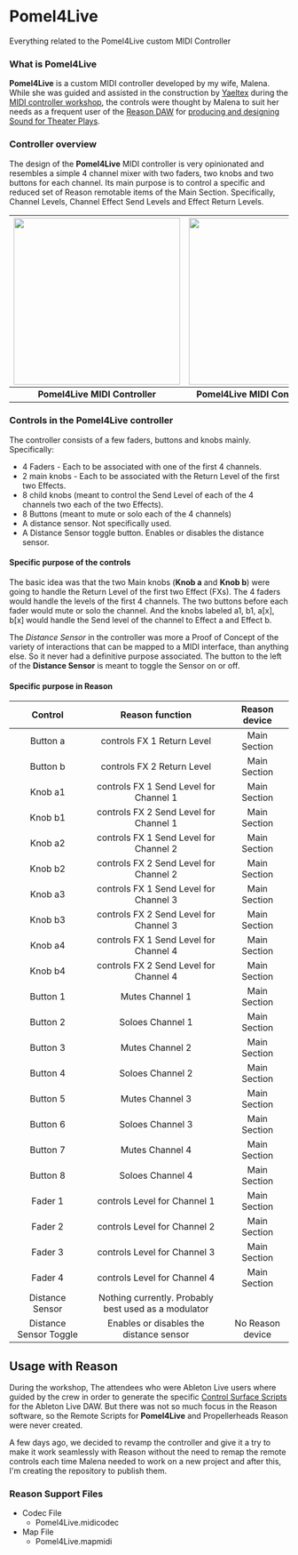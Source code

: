 # Pomel4Live

Everything related to the Pomel4Live custom MIDI Controller

### What is Pomel4Live

**Pomel4Live** is a custom MIDI controller developed by my wife, Malena. While she was guided and assisted in the construction by [Yaeltex](https://github.com/Yaeltex) during the [MIDI controller workshop](https://yaeltex.com/tcmidi1-inscripcion/), the controls were thought by Malena to suit her needs as a frequent user of the [Reason DAW](https://www.propellerheads.se/en/reason) for [producing and designing Sound for Theater Plays](http://www.alternativateatral.com/persona5802-malena-graciosi).


### Controller  overview

The design of the **Pomel4Live** MIDI controller is very opinionated and resembles a simple 4 channel mixer with two faders, two knobs and two buttons for each channel. Its main purpose is to control a specific and reduced set of Reason remotable items of the Main Section. Specifically, Channel Levels, Channel Effect Send Levels and Effect Return Levels.

| <img src="https://user-images.githubusercontent.com/746152/28279616-6a8c1c92-6af7-11e7-954d-d65c3003bdbf.jpg" width=300 /> | <img src="https://user-images.githubusercontent.com/746152/28279909-5fc2b766-6af8-11e7-9ab7-bbc90250f088.jpg" width=300 /> |
|:---:|:---:|
| **Pomel4Live MIDI Controller**| **Pomel4Live MIDI Controller - Front** |

### Controls in the Pomel4Live controller

The controller consists of a few faders, buttons and knobs mainly. Specifically:

* 4 Faders - Each to be associated with one of the first 4 channels.
* 2 main knobs - Each to be associated with the Return Level of the first two Effects.
* 8 child knobs (meant to control the Send Level of each of the 4 channels two each of the two Effects).
* 8 Buttons (meant to mute or solo each of the 4 channels)
* A distance sensor. Not specifically used.
* A Distance Sensor toggle button. Enables or disables the distance sensor.

#### Specific purpose of the controls

The basic idea was that the two Main knobs (**Knob a** and **Knob b**) were going to handle the Return Level of the first two Effect (FXs). The 4 faders would handle the levels of the first 4 channels. The two buttons before each fader would mute or solo the channel. And the knobs labeled a1, b1, a[x], b[x] would handle the Send level of the channel to Effect a and Effect b.

The *Distance Sensor* in the controller was more a Proof of Concept of the variety of interactions that can be mapped to a MIDI interface, than anything else. So it never had a definitive purpose associated. The button to the left of the **Distance Sensor** is meant to toggle the Sensor on or off.


#### Specific purpose in Reason

| Control | Reason function | Reason device |
|:---:|:---:|:---:|
| Button a | controls FX 1 Return Level | Main Section |
| Button b | controls FX 2 Return Level | Main Section |
| Knob a1 | controls FX 1 Send Level for Channel 1 | Main Section |
| Knob b1 | controls FX 2 Send Level for Channel 1 | Main Section |
| Knob a2 | controls FX 1 Send Level for Channel 2 | Main Section |
| Knob b2 | controls FX 2 Send Level for Channel 2 | Main Section |
| Knob a3 | controls FX 1 Send Level for Channel 3 | Main Section |
| Knob b3 | controls FX 2 Send Level for Channel 3 | Main Section |
| Knob a4 | controls FX 1 Send Level for Channel 4 | Main Section |
| Knob b4 | controls FX 2 Send Level for Channel 4 | Main Section |
| Button 1 | Mutes Channel 1 | Main Section |
| Button 2 | Soloes Channel 1 | Main Section |
| Button 3 | Mutes Channel 2 | Main Section |
| Button 4 | Soloes Channel 2 | Main Section |
| Button 5 | Mutes Channel 3 | Main Section |
| Button 6 | Soloes Channel 3 | Main Section |
| Button 7 | Mutes Channel 4 | Main Section |
| Button 8 | Soloes Channel 4 | Main Section |
| Fader 1 | controls Level for Channel 1 | Main Section |
| Fader 2 | controls Level for Channel 2 | Main Section |
| Fader 3 | controls Level for Channel 3 | Main Section |
| Fader 4 | controls Level for Channel 4 | Main Section |
| Distance Sensor | Nothing currently. Probably best used as a modulator | |
| Distance Sensor Toggle | Enables or disables the distance sensor | No Reason device |

## Usage with Reason

During the workshop, The attendees who were Ableton Live users where guided by the crew in order to generate the specific [Control Surface Scripts](https://help.ableton.com/hc/en-us/articles/206240184-Creating-your-own-Control-Surface-script) for the Ableton Live DAW. But there was not so much focus in the Reason software, so the Remote Scripts for **Pomel4Live** and Propellerheads Reason were never created.

A few days ago, we decided to revamp the controller and give it a try to make it work seamlessly with Reason without the need to remap the remote controls each time Malena needed to work on a new project and after this, I'm creating the repository to publish them.

### Reason Support Files

* Codec File
  * Pomel4Live.midicodec
* Map File
  * Pomel4Live.mapmidi
  
